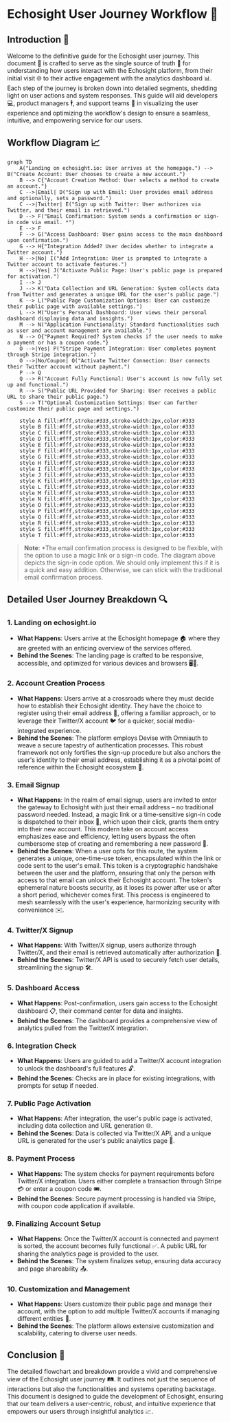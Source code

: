 # Echosight User Journey Workflow 🚀

## Introduction 📝

Welcome to the definitive guide for the Echosight user journey. This document 📄 is crafted to serve as the single source of truth 🧭 for understanding how users interact with the Echosight platform, from their initial visit 🌐 to their active engagement with the analytics dashboard 📊. Each step of the journey is broken down into detailed segments, shedding light on user actions and system responses. This guide will aid developers 💻, product managers 🕴️, and support teams 🤝 in visualizing the user experience and optimizing the workflow's design to ensure a seamless, intuitive, and empowering service for our users.

## Workflow Diagram 📈

```mermaid
graph TD
    A("Landing on echosight.io: User arrives at the homepage.") --> B("Create Account: User chooses to create a new account.")
    B --> C{"Account Creation Method: User selects a method to create an account."}
    C -->|Email| D("Sign up with Email: User provides email address and optionally, sets a password.")
    C -->|Twitter| E("Sign up with Twitter: User authorizes via Twitter, and their email is retrieved.")
    D --> F("Email Confirmation: System sends a confirmation or sign-in code via email. *")
    E --> F
    F --> G("Access Dashboard: User gains access to the main dashboard upon confirmation.")
    G --> H{"Integration Added? User decides whether to integrate a Twitter account."}
    H -->|No| I("Add Integration: User is prompted to integrate a Twitter account to activate features.")
    H -->|Yes| J("Activate Public Page: User's public page is prepared for activation.")
    I --> J
    J --> K("Data Collection and URL Generation: System collects data from Twitter and generates a unique URL for the user's public page.")
    K --> L("Public Page Customization Options: User can customize their public page with available settings.")
    L --> M("User's Personal Dashboard: User views their personal dashboard displaying data and insights.")
    M --> N("Application Functionality: Standard functionalities such as user and account management are available.")
    N --> O{"Payment Required? System checks if the user needs to make a payment or has a coupon code."}
    O -->|Yes| P("Stripe Payment Integration: User completes payment through Stripe integration.")
    O -->|No/Coupon| Q("Activate Twitter Connection: User connects their Twitter account without payment.")
    P --> Q
    Q --> R("Account Fully Functional: User's account is now fully set up and functional.")
    R --> S("Public URL Provided for Sharing: User receives a public URL to share their public page.")
    S --> T("Optional Customization Settings: User can further customize their public page and settings.")

    style A fill:#fff,stroke:#333,stroke-width:2px,color:#333
    style B fill:#fff,stroke:#333,stroke-width:1px,color:#333
    style C fill:#fff,stroke:#333,stroke-width:1px,color:#333
    style D fill:#fff,stroke:#333,stroke-width:1px,color:#333
    style E fill:#fff,stroke:#333,stroke-width:1px,color:#333
    style F fill:#fff,stroke:#333,stroke-width:1px,color:#333
    style G fill:#fff,stroke:#333,stroke-width:1px,color:#333
    style H fill:#fff,stroke:#333,stroke-width:1px,color:#333
    style I fill:#fff,stroke:#333,stroke-width:1px,color:#333
    style J fill:#fff,stroke:#333,stroke-width:1px,color:#333
    style K fill:#fff,stroke:#333,stroke-width:1px,color:#333
    style L fill:#fff,stroke:#333,stroke-width:1px,color:#333
    style M fill:#fff,stroke:#333,stroke-width:1px,color:#333
    style N fill:#fff,stroke:#333,stroke-width:1px,color:#333
    style O fill:#fff,stroke:#333,stroke-width:1px,color:#333
    style P fill:#fff,stroke:#333,stroke-width:1px,color:#333
    style Q fill:#fff,stroke:#333,stroke-width:1px,color:#333
    style R fill:#fff,stroke:#333,stroke-width:1px,color:#333
    style S fill:#fff,stroke:#333,stroke-width:1px,color:#333
    style T fill:#fff,stroke:#333,stroke-width:1px,color:#333
```

> **Note**: *The email confirmation process is designed to be flexible, with the option to use a magic link or a sign-in code. The diagram above depicts the sign-in code option. We should only implement this if it is a quick and easy addition. Otherwise, we can stick with the traditional email confirmation process.

## Detailed User Journey Breakdown 🔍

### 1. Landing on echosight.io

- **What Happens**: Users arrive at the Echosight homepage 🏠 where they are greeted with an enticing overview of the services offered.
- **Behind the Scenes**: The landing page is crafted to be responsive, accessible, and optimized for various devices and browsers 🖥️📱.

### 2. Account Creation Process

* **What Happens**: Users arrive at a crossroads where they must decide how to establish their Echosight identity. They have the choice to register using their email address 📧, offering a familiar approach, or to leverage their Twitter/X account 🐦 for a quicker, social media-integrated experience.
* **Behind the Scenes**: The platform employs Devise with Omniauth to weave a secure tapestry of authentication processes. This robust framework not only fortifies the sign-up procedure but also anchors the user's identity to their email address, establishing it as a pivotal point of reference within the Echosight ecosystem 🔐.

### 3. Email Signup

* **What Happens**: In the realm of email signup, users are invited to enter the gateway to Echosight with just their email address – no traditional password needed. Instead, a magic link or a time-sensitive sign-in code is dispatched to their inbox 💌, which upon their click, grants them entry into their new account. This modern take on account access emphasizes ease and efficiency, letting users bypass the often cumbersome step of creating and remembering a new password 🔑.
* **Behind the Scenes**: When a user opts for this route, the system generates a unique, one-time-use token, encapsulated within the link or code sent to the user's email. This token is a cryptographic handshake between the user and the platform, ensuring that only the person with access to that email can unlock their Echosight account. The token's ephemeral nature boosts security, as it loses its power after use or after a short period, whichever comes first. This process is engineered to mesh seamlessly with the user's experience, harmonizing security with convenience ✉️.

### 4. Twitter/X Signup

- **What Happens**: With Twitter/X signup, users authorize through Twitter/X, and their email is retrieved automatically after authorization 🔄.
- **Behind the Scenes**: Twitter/X API is used to securely fetch user details, streamlining the signup 🛠️.

### 5. Dashboard Access

- **What Happens**: Post-confirmation, users gain access to the Echosight dashboard 📋, their command center for data and insights.
- **Behind the Scenes**: The dashboard provides a comprehensive view of analytics pulled from the Twitter/X integration.

### 6. Integration Check

- **What Happens**: Users are guided to add a Twitter/X account integration to unlock the dashboard's full features 🔓.
- **Behind the Scenes**: Checks are in place for existing integrations, with prompts for setup if needed.

### 7. Public Page Activation

- **What Happens**: After integration, the user's public page is activated, including data collection and URL generation 🌐.
- **Behind the Scenes**: Data is collected via Twitter/X API, and a unique URL is generated for the user's public analytics page 📌.

### 8. Payment Process

- **What Happens**: The system checks for payment requirements before Twitter/X integration. Users either complete a transaction through Stripe 💳 or enter a coupon code 🎟️.
- **Behind the Scenes**: Secure payment processing is handled via Stripe, with coupon code application if available.

### 9. Finalizing Account Setup

- **What Happens**: Once the Twitter/X account is connected and payment is sorted, the account becomes fully functional ✅. A public URL for sharing the analytics page is provided to the user.
- **Behind the Scenes**: The system finalizes setup, ensuring data accuracy and page shareability 📤.

### 10. Customization and Management

- **What Happens**: Users customize their public page and manage their account, with the option to add multiple Twitter/X accounts if managing different entities 🔄.
- **Behind the Scenes**: The platform allows extensive customization and scalability, catering to diverse user needs.

## Conclusion 🎉

The detailed flowchart and breakdown provide a vivid and comprehensive view of the Echosight user journey 🛤️. It outlines not just the sequence of interactions but also the functionalities and systems operating backstage. This document is designed to guide the development of Echosight, ensuring that our team delivers a user-centric, robust, and intuitive experience that empowers our users through insightful analytics 📈.
